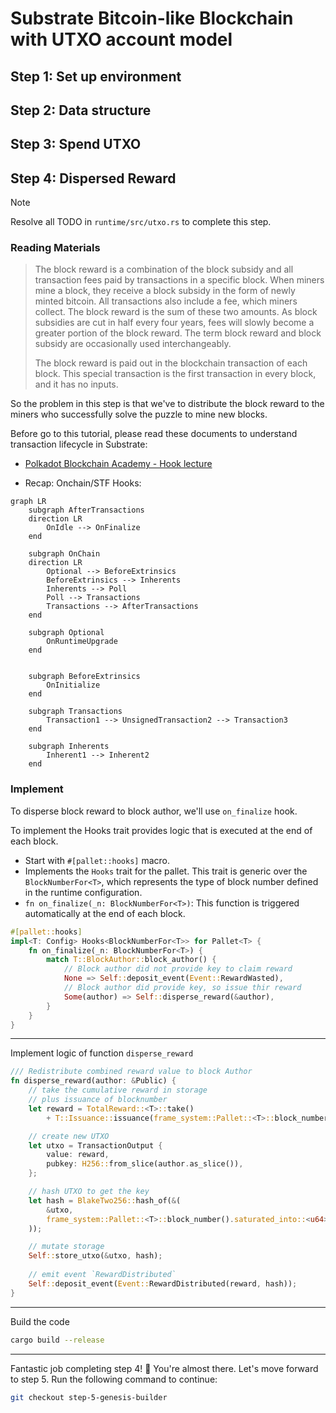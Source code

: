 # Substrate Bitcoin-like Blockchain with UTXO account model

## Step 1: Set up environment
## Step 2: Data structure
## Step 3: Spend UTXO
## Step 4: Dispersed Reward

> [!Note]
> Resolve all TODO in `runtime/src/utxo.rs` to complete this step.

### Reading Materials

> The block reward is a combination of the block subsidy and all transaction fees paid by transactions in a specific block. When miners mine a block, they receive a block subsidy in the form of newly minted bitcoin. All transactions also include a fee, which miners collect. The block reward is the sum of these two amounts. As block subsidies are cut in half every four years, fees will slowly become a greater portion of the block reward. The term block reward and block subsidy are occasionally used interchangeably. 
> 
>
> The block reward is paid out in the blockchain transaction of each block. This special transaction is the first transaction in every block, and it has no inputs.

So the problem in this step is that we've to distribute the block reward to the miners who successfully solve the puzzle to mine new blocks.

Before go to this tutorial, please read these documents to understand transaction lifecycle in Substrate:

- [Polkadot Blockchain Academy - Hook lecture](https://polkadot-blockchain-academy.github.io/pba-book/frame/hooks/page.html)

- Recap: Onchain/STF Hooks:

```mermaid
graph LR
    subgraph AfterTransactions
    direction LR
        OnIdle --> OnFinalize
    end

    subgraph OnChain
    direction LR
        Optional --> BeforeExtrinsics
        BeforeExtrinsics --> Inherents
        Inherents --> Poll
        Poll --> Transactions
        Transactions --> AfterTransactions
    end

    subgraph Optional
        OnRuntimeUpgrade
    end


    subgraph BeforeExtrinsics
        OnInitialize
    end

    subgraph Transactions
        Transaction1 --> UnsignedTransaction2 --> Transaction3
    end

    subgraph Inherents
        Inherent1 --> Inherent2
    end
```

### Implement

To disperse block reward to block author, we'll use `on_finalize` hook. 


To implement the Hooks trait provides logic that is executed at the end of each block. 
- Start with `#[pallet::hooks]` macro. 
- Implements the `Hooks` trait for the pallet. This trait is generic over the `BlockNumberFor<T>`, which represents the type of block number defined in the runtime configuration.
- `fn on_finalize(_n: BlockNumberFor<T>)`: This function is triggered automatically at the end of each block.

```rust
#[pallet::hooks]
impl<T: Config> Hooks<BlockNumberFor<T>> for Pallet<T> {
    fn on_finalize(_n: BlockNumberFor<T>) {
        match T::BlockAuthor::block_author() {
            // Block author did not provide key to claim reward
            None => Self::deposit_event(Event::RewardWasted),
            // Block author did provide key, so issue thir reward
            Some(author) => Self::disperse_reward(&author),
        }
    }
}
```

---

Implement logic of function `disperse_reward`

```rust
/// Redistribute combined reward value to block Author
fn disperse_reward(author: &Public) {
    // take the cumulative reward in storage
    // plus issuance of blocknumber
    let reward = TotalReward::<T>::take()
        + T::Issuance::issuance(frame_system::Pallet::<T>::block_number());

    // create new UTXO
    let utxo = TransactionOutput {
        value: reward,
        pubkey: H256::from_slice(author.as_slice()),
    };

    // hash UTXO to get the key
    let hash = BlakeTwo256::hash_of(&(
        &utxo,
        frame_system::Pallet::<T>::block_number().saturated_into::<u64>(),
    ));

    // mutate storage
    Self::store_utxo(&utxo, hash);
    
    // emit event `RewardDistributed`
    Self::deposit_event(Event::RewardDistributed(reward, hash));
}
```

--- 

Build the code

```sh
cargo build --release
```

--- 

Fantastic job completing step 4! 🌟 You're almost there. Let's move forward to step 5. Run the following command to continue:  

```sh
git checkout step-5-genesis-builder
```